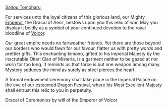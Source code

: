 [Saitou Tomoharu](https://twitter.com/TomoharuSaito?s=20&t=abh0vOu1ltbk_YLQU_5eXA),

For services unto the loyal citizens of this glorious land, our Mighty [Emperor](../heroes-of-rathe/emperor-about.md), the Dracai of Aesir, bestows upon you this relic of war. May you display it boldly as a symbol of your continued devotion to the royal bloodline of [Volcor](../regions/rathe/volcor/volcor.md).

Our great empire needs no fairweather friends. Yet there are those beyond our borders who would fawn for our favour, flatter us with pretty words and prettier gifts. This enchanting kimono, gifted to his Imperial Majesty by the inscrutable Okari Clan of Misteria, is a garment neither to be gazed at nor worn for too long. It reminds us that force is but one weapon among many. Mystery seduces the mind as surely as steel pierces the heart.

A formal endowment ceremony shall take place in the Imperial Palace on the eve of our esteemed Dragon Festival, where his Most Excellent Majesty shall entrust this relic to you in perpetuity.

Dracai of Ceremonies by will of the Emperor of Volcor
